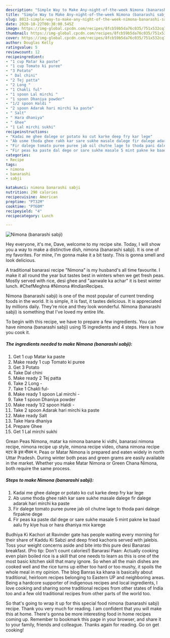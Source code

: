```yaml
---
description: "Simple Way to Make Any-night-of-the-week Nimona (banarashi sabji)"
title: "Simple Way to Make Any-night-of-the-week Nimona (banarashi sabji)"
slug: 8013-simple-way-to-make-any-night-of-the-week-nimona-banarashi-sabji
date: 2020-10-22T00:38:00.545Z
image: https://img-global.cpcdn.com/recipes/8fcb59b5da76c035/751x532cq70/nimona-banarashi-sabji-recipe-main-photo.jpg
thumbnail: https://img-global.cpcdn.com/recipes/8fcb59b5da76c035/751x532cq70/nimona-banarashi-sabji-recipe-main-photo.jpg
cover: https://img-global.cpcdn.com/recipes/8fcb59b5da76c035/751x532cq70/nimona-banarashi-sabji-recipe-main-photo.jpg
author: Douglas Kelly
ratingvalue: 5
reviewcount: 12
recipeingredient:
- "1 cup Matar ka paste"
- "1 cup Tomato ki puree"
- "3 Potato"
- " Dal chini"
- "2 Tej patta"
- "2 Long "
- "1 Chakli ful"
- "1 spoon Lal mirchi "
- "1 spoon Dhaniya powder"
- "1/2 spoon Haldi "
- "2 spoon Adarak hari mirchi ka paste"
- " Salt"
- " Hara dhaniya"
- " Ghee"
- "1 Lal mirchi sukhi"
recipeinstructions:
- "Kadai me ghee dalege or potato ko cut karke deep fry kar lege"
- "Ab usme thoda ghee rakh kar sare sukhe masale dalege fir dalege adarak hari mirchi ka paste"
- "Fir dalege tomato puree puree jab oil chutne lage to thoda pani dalege firpakne dege"
- "Fir peas ka paste dal dege or sare sukhe masale 5 mint pakne ke baad aalu fry kiye hua or hara dhaniya mix karege"
categories:
- Recipe
tags:
- nimona
- banarashi
- sabji

katakunci: nimona banarashi sabji 
nutrition: 290 calories
recipecuisine: American
preptime: "PT32M"
cooktime: "PT60M"
recipeyield: "4"
recipecategory: Lunch

---
```



![Nimona (banarashi sabji)](https://img-global.cpcdn.com/recipes/8fcb59b5da76c035/751x532cq70/nimona-banarashi-sabji-recipe-main-photo.jpg)

Hey everyone, it's me, Dave, welcome to my recipe site. Today, I will show you a way to make a distinctive dish, nimona (banarashi sabji). It is one of my favorites. For mine, I'm gonna make it a bit tasty. This is gonna smell and look delicious.

A traditional banarasi recipe &#34;Nimona&#34; is my husband&#39;s all time favourite. I make it all round the year but tastes best in winters when we get fresh peas. Mostly served with rice, desi ghee and &#34;aanwale ka achar&#34; it is best winter lunch. #ChefMeghna #Nimona #IndianRecipes.

Nimona (banarashi sabji) is one of the most popular of current trending foods in the world. It is simple, it is fast, it tastes delicious. It is appreciated by millions daily. They're nice and they look wonderful. Nimona (banarashi sabji) is something that I've loved my entire life.


To begin with this recipe, we have to prepare a few ingredients. You can have nimona (banarashi sabji) using 15 ingredients and 4 steps. Here is how you cook it.

<!--inarticleads1-->

##### The ingredients needed to make Nimona (banarashi sabji):

1. Get 1 cup Matar ka paste
1. Make ready 1 cup Tomato ki puree
1. Get 3 Potato
1. Take  Dal chini
1. Make ready 2 Tej patta
1. Take 2 Long -
1. Take 1 Chakli ful-
1. Make ready 1 spoon Lal mirchi -
1. Take 1 spoon Dhaniya powder
1. Make ready 1/2 spoon Haldi -
1. Take 2 spoon Adarak hari mirchi ka paste
1. Make ready  Salt
1. Take  Hara dhaniya
1. Prepare  Ghee
1. Get 1 Lal mirchi sukhi


Grean Peas Nimona, matar ka nimona banane ki vidhi, banarasi nimona recipe, nimona recipe up style, nimona recipe video, chana nimona recipe मटर के इस मौसम म. Peas or Matar Nimona is prepared and eaten widely in north Uttar Pradesh. During winter both peas and green grams are easily available in the market. Whether you make Matar Nimona or Green Chana Nimona, both require the same process. 

<!--inarticleads2-->

##### Steps to make Nimona (banarashi sabji):

1. Kadai me ghee dalege or potato ko cut karke deep fry kar lege
1. Ab usme thoda ghee rakh kar sare sukhe masale dalege fir dalege adarak hari mirchi ka paste
1. Fir dalege tomato puree puree jab oil chutne lage to thoda pani dalege firpakne dege
1. Fir peas ka paste dal dege or sare sukhe masale 5 mint pakne ke baad aalu fry kiye hua or hara dhaniya mix karege


Budhiya Ki Kachori at Ravinder gate has people waiting every morning for their share of Kaddu Ki Sabzi and deep fried kachoris served with jalebis. Toss your weight concerns aside and bite into this pure desi Banarasi breakfast. (Pro tip: Don&#39;t count calories!) Banarasi Paan: Actually cooking even plain boiled rice is a skill that one needs to learn as this is one of the most basic kitchen skill that many ignore. So when all the main dishes are cooked well and the rice turns up either too hard or too mushy, it spoils the whole meal in my opinion. The blog Banras ka khana is basically about traditional, heirloom recipes belonging to Eastern UP and neighboring areas. Being a hardcore supporter of indigenous recipes and local ingredients, I love cooking and sharing some traditional recipes from other states of India too and a few old traditional recipes from other parts of the world too. 

So that's going to wrap it up for this special food nimona (banarashi sabji) recipe. Thank you very much for reading. I am confident that you will make this at home. There's gonna be more interesting food in home recipes coming up. Remember to bookmark this page in your browser, and share it to your family, friends and colleague. Thanks again for reading. Go on get cooking!
